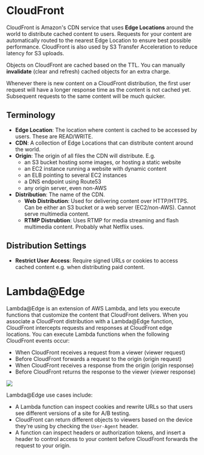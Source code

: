 # CloudFront
CloudFront is Amazon's CDN service that uses **Edge Locations** around the world to distribute cached content to users. Requests for your content are automatically routed to the nearest Edge Location to ensure best possible performance. CloudFront is also used by S3 Transfer Acceleration to reduce latency for S3 uploads.

Objects on CloudFront are cached based on the TTL. You can manually **invalidate** (clear and refresh) cached objects for an extra charge.

Whenever there is new content on a CloudFront distribution, the first user request will have a longer response time as the content is not cached yet. Subsequent requests to the same content will be much quicker.

## Terminology
* **Edge Location**: The location where content is cached to be accessed by users. These are READ/WRITE.
* **CDN**: A collection of Edge Locations that can distribute content around the world.
* **Origin**: The origin of all files the CDN will distribute. E.g. 
  * an S3 bucket hosting some images, or hosting a static website
  * an EC2 instance running a website with dynamic content
  * an ELB pointing to several EC2 instances
  * a DNS endpoint using Route53
  * any origin server, even non-AWS
* **Distribution**: The name of the CDN.
  * **Web Distribution**: Used for delivering content over HTTP/HTTPS. Can be either an S3 bucket or a web server (EC2/non-AWS). Cannot serve multimedia content.
  * **RTMP Distrubtion**: Uses RTMP for media streaming and flash multimedia content. Probably what Netflix uses.

## Distribution Settings
* **Restrict User Access**: Require signed URLs or cookies to access cached content e.g. when distributing paid content.

# Lambda@Edge
Lambda@Edge is an extension of AWS Lambda, and lets you execute functions that customize the content that CloudFront delivers. When you associate a CloudFront distribution with a Lambda@Edge function, CloudFront intercepts requests and responses at CloudFront edge locations. You can execute Lambda functions when the following CloudFront events occur:

* When CloudFront receives a request from a viewer (viewer request)
* Before CloudFront forwards a request to the origin (origin request)
* When CloudFront receives a response from the origin (origin response)
* Before CloudFront returns the response to the viewer (viewer response)

![](https://docs.aws.amazon.com/lambda/latest/dg/images/cloudfront-events-that-trigger-lambda-functions.png)

Lambda@Edge use cases include:

* A Lambda function can inspect cookies and rewrite URLs so that users see different versions of a site for A/B testing.
* CloudFront can return different objects to viewers based on the device they're using by checking the `User-Agent` header.
* A function can inspect headers or authorization tokens, and insert a header to control access to your content before CloudFront forwards the request to your origin.
